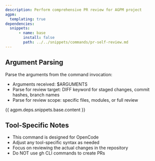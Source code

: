 ```yaml
---
description: Perform comprehensive PR review for AGPM project
agpm:
  templating: true
dependencies:
  snippets:
      - name: base
        install: false
        path: ../../snippets/commands/pr-self-review.md
---
```


## Argument Parsing

Parse the arguments from the command invocation:
- Arguments received: $ARGUMENTS
- Parse for review target: DIFF keyword for staged changes, commit hashes, branch names
- Parse for review scope: specific files, modules, or full review

{{ agpm.deps.snippets.base.content }}

## Tool-Specific Notes

- This command is designed for OpenCode
- Adjust any tool-specific syntax as needed
- Focus on reviewing the actual changes in the repository
- Do NOT use gh CLI commands to create PRs
